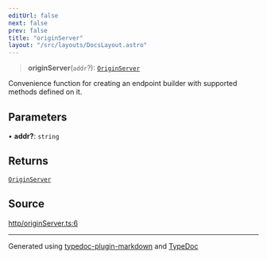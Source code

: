 ```yaml
---
editUrl: false
next: false
prev: false
title: "originServer"
layout: "/src/layouts/DocsLayout.astro"
---
```


> **originServer**(`addr`?): [`OriginServer`](/api/type-aliases/originserver/)

Convenience function for creating an endpoint builder with supported methods defined on it.

## Parameters

• **addr?**: `string`

## Returns

[`OriginServer`](/api/type-aliases/originserver/)

## Source

[http/originServer.ts:6](https://github.com/edwinlzs/chainflow/blob/902c18e/src/http/originServer.ts#L6)

***

Generated using [typedoc-plugin-markdown](https://www.npmjs.com/package/typedoc-plugin-markdown) and [TypeDoc](https://typedoc.org/)
